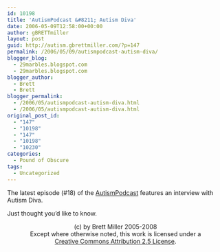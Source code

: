 ```yaml
---
id: 10198
title: 'AutismPodcast &#8211; Autism Diva'
date: 2006-05-09T12:58:00+00:00
author: gBRETTmiller
layout: post
guid: http://autism.gbrettmiller.com/?p=147
permalink: /2006/05/09/autismpodcast-autism-diva/
blogger_blog:
  - 29marbles.blogspot.com
  - 29marbles.blogspot.com
blogger_author:
  - Brett
  - Brett
blogger_permalink:
  - /2006/05/autismpodcast-autism-diva.html
  - /2006/05/autismpodcast-autism-diva.html
original_post_id:
  - "147"
  - "10198"
  - "147"
  - "10198"
  - "10230"
categories:
  - Pound of Obscure
tags:
  - Uncategorized
---
```

The latest episode (#18) of the [AutismPodcast](http://www.autismpodcast.org/show_notes/18-autism_diva.html) features an interview with Autism Diva. 

Just thought you&#8217;d like to know.

<div class="blogger-post-footer">
  <p align="center">
    (c) by Brett Miller 2005-2008<br /> Except where otherwise noted, this work is licensed under a<br /> <a href="http://creativecommons.org/licenses/by/2.5/" rel="license">Creative Commons Attribution 2.5 License</a>.
  </p>
</div>